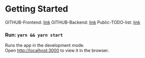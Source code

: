 # Getting Started 

GITHUB-Frontend: [link](https://github.com/xxrom/crypto-test/)
GITHUB-Backend: [link](https://github.com/xxrom/crypto-test-back/)
Public-TODO-list: [link](https://waiting-columnist-390.notion.site/CoinMena-todo-203a6a1c06bc4813a0f1426b578d3baf)

### Run: `yarn && yarn start`

Runs the app in the development mode.\
Open [http://localhost:3000](http://localhost:3000) to view it in the browser.
